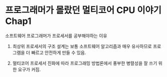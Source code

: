# 프로그래머가 몰랐던 멀티코어 CPU 이야기 Chap1

소프트웨어 프로그래머가 프로세서를 공부해야하는 이유

1. 최상위 프로세서의 구조 설계는 보통 소프트웨어 알고리즘과 매우 유사하므로 프로그램을 더 빠르고 안전하게 만들 수 있음.

2. 멀티코어 프로세서 진화에 따라 프로그래밍 방법론에서 풍부한 병렬성을 잘 쓰기 위한 요구가 커짐.
